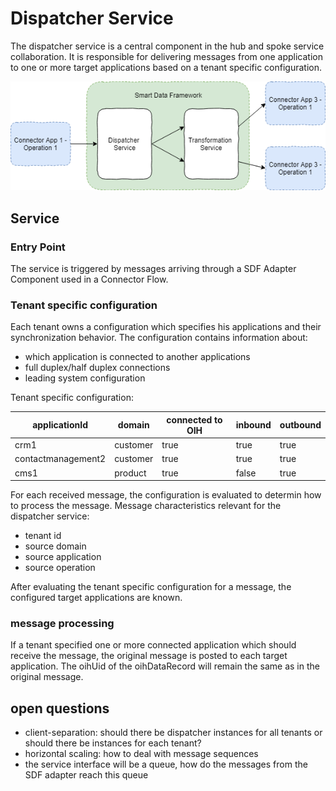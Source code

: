 # Dispatcher Service

The dispatcher service is a central component in the hub and spoke service collaboration. 
It is responsible for delivering messages from one application to one or more target applications based on a tenant specific configuration.

![Dispatcher Service Overview](Assets/component_dispatcher_0.1.png)

## Service
### Entry Point

The service is triggered by messages arriving through a SDF Adapter Component used in a Connector Flow. 

### Tenant specific configuration

Each tenant owns a configuration which specifies his applications and their synchronization behavior.
The configuration contains information about:
* which application is connected to another applications
* full duplex/half duplex connections
* leading system configuration

Tenant specific configuration:

| applicationId | domain | connected to OIH | inbound | outbound |
| ------------- | ------------- | ------------- | ------------- | ------------- |
| crm1 | customer | true | true | true |
| contactmanagement2 | customer | true | true | true |
| cms1 | product | true | false | true |



For each received message, the configuration is evaluated to determin how to process the message. 
Message characteristics relevant for the dispatcher service:
* tenant id
* source domain
* source application
* source operation

After evaluating the tenant specific configuration for a message, the configured target applications are known.

### message processing

If a tenant specified one or more connected application which should receive the message, the original message is posted to each target application. The oihUid of the oihDataRecord will remain the same as in the original message.

## open questions

* client-separation: should there be dispatcher instances for all tenants or should there be instances for each tenant?
* horizontal scaling: how to deal with message sequences
* the service interface will be a queue, how do the messages from the SDF adapter reach this queue

